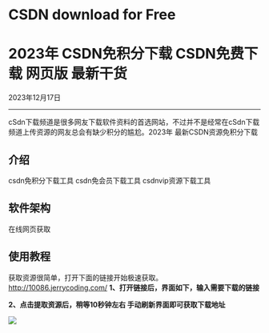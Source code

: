 # **CSDN download for Free**
# **2023年 CSDN免积分下载 CSDN免费下载 网页版 最新干货**

2023年12月17日

* * *


cSdn下载频道是很多网友下载软件资料的首选网站，不过并不是经常在cSdn下载频道上传资源的网友总会有缺少积分的尴尬。2023年 最新CSDN资源免积分下载

## 介绍
csdn免积分下载工具
csdn免会员下载工具
csdnvip资源下载工具

## 软件架构
在线网页获取

## 使用教程
获取资源很简单，打开下面的链接开始极速获取。
http://10086.jerrycoding.com/
**1、打开链接后，界面如下，输入需要下载的链接**

**2、点击提取资源后，稍等10秒钟左右 手动刷新界面即可获取下载地址**

![](https://cdn.jerrycoding.com/media/ckeditor_upload/2021/02/04/2.jpg)
